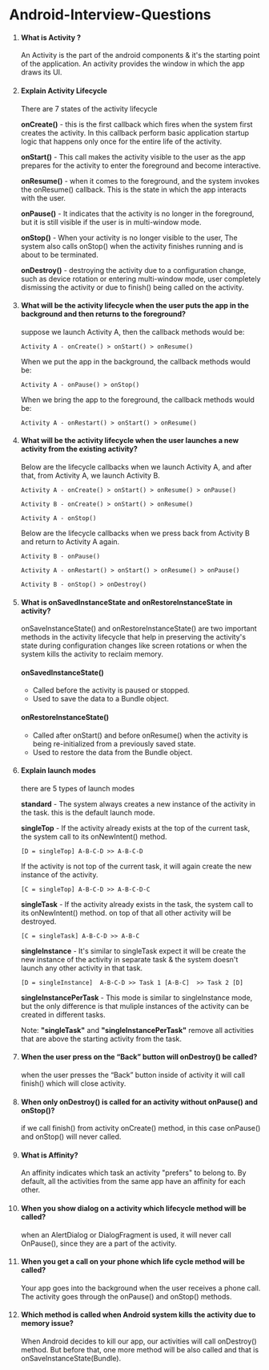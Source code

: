 # Android-Interview-Questions
1. #### What is Activity ?
   An Activity is the part of the android components & it's the starting point of the application. An activity provides the window in which the app draws its UI.
   
2. #### Explain Activity Lifecycle 
   There are 7 states of the activity lifecycle
   
   **onCreate()** - this is the first callback which fires when the system first creates the activity. In this callback perform basic application startup logic that happens only once 
   for the entire life of the activity.
   
   **onStart()** - This call makes the activity visible to the user as the app prepares for the activity to enter the foreground and become interactive.
   
   **onResume()** - when it comes to the foreground, and the system invokes the onResume() callback. This is the state in which the app interacts with the user.
   
   **onPause()** - It indicates that the activity is no longer in the foreground, but it is still visible if the user is in multi-window mode.
   
   **onStop()** - When your activity is no longer visible to the user, The system also calls onStop() when the activity finishes running and is about to be terminated.
   
   **onDestroy()** - destroying the activity due to a configuration change, such as device rotation or entering multi-window mode, user completely dismissing the activity or due to        finish() being called on the activity.
   
3. #### What will be the activity lifecycle when the user puts the app in the background and then returns to the foreground?
   suppose we launch Activity A, then the callback methods would be:

   ``` Activity A - onCreate() > onStart() > onResume() ```
   
   When we put the app in the background, the callback methods would be:

   ``` Activity A - onPause() > onStop() ```
   
   When we bring the app to the foreground, the callback methods would be:

   ``` Activity A - onRestart() > onStart() > onResume() ```

4. #### What will be the activity lifecycle when the user launches a new activity from the existing activity?

   Below are the lifecycle callbacks when we launch Activity A, and after that, from Activity A, we launch Activity B.

   ``` Activity A - onCreate() > onStart() > onResume() > onPause() ```

   ``` Activity B - onCreate() > onStart() > onResume() ```
   
   ``` Activity A - onStop() ```
   
   Below are the lifecycle callbacks when we press back from Activity B and return to Activity A again.

   ``` Activity B - onPause() ```

   ``` Activity A - onRestart() > onStart() > onResume() > onPause() ```
   
   ``` Activity B - onStop() > onDestroy() ```

5. #### What is onSavedInstanceState and onRestoreInstanceState in activity?
   onSaveInstanceState() and onRestoreInstanceState() are two important methods in the activity lifecycle that help in preserving the activity's state during configuration changes        like screen rotations or when the system kills the activity to reclaim memory.
   #### onSavedInstanceState() 
   - Called before the activity is paused or stopped.
   - Used to save the data to a Bundle object.
   #### onRestoreInstanceState() 
   - Called after onStart() and before onResume() when the activity is being re-initialized from a previously saved state.
   - Used to restore the data from the Bundle object.

6. #### Explain launch modes
   there are 5 types of launch modes
   
   **standard** - The system always creates a new instance of the activity in the task. this is the default launch mode.
    
   **singleTop** - If the activity already exists at the top of the current task, the system call to its onNewIntent() method.
   
   ``` [D = singleTop] A-B-C-D >> A-B-C-D ```
   
   If the activity is not top of the current task, it will again create the new instance of the activity.
   
   ``` [C = singleTop] A-B-C-D >> A-B-C-D-C ```
   
   **singleTask** - If the activity already exists in the task, the system call to its onNewIntent() method. on top of that all other activity will be destroyed.
   
   ``` [C = singleTask] A-B-C-D >> A-B-C ```
   
   **singleInstance** - It's similar to singleTask expect it will be create the new instance of the activity in separate task & the system doesn't launch any other activity in that        task.
   
   ``` [D = singleInstance]  A-B-C-D >> Task 1 [A-B-C]  >> Task 2 [D] ```
   
   **singleInstancePerTask** - This mode is similar to singleInstance mode, but the only difference is that muliple instances of the activity can be created in different tasks.

   Note: **"singleTask"** and **"singleInstancePerTask"** remove all activities that are above the starting activity from the task.

7. #### When the user press on the “Back” button will onDestroy() be called?
    when the user presses the “Back” button inside of activity it will call finish() which will close activity.
   
8. #### When only onDestroy() is called for an activity without onPause() and onStop()?
    if we call finish() from activity onCreate() method, in this case onPause() and onStop() will never called.
   
9. #### What is Affinity?
    An affinity indicates which task an activity "prefers" to belong to. By default, all the activities from the same app have an affinity for each other.
    
10. #### When you show dialog on a activity which lifecycle method will be called?
    when an AlertDialog or DialogFragment is used, it will never call OnPause(), since they are a part of the activity.
    
11. #### When you get a call on your phone which life cycle method will be called?
    Your app goes into the background when the user receives a phone call. The activity goes through the onPause() and onStop() methods.
    
12. #### Which method is called when Android system kills the activity due to memory issue?
    When Android decides to kill our app, our activities will call onDestroy() method. But before that, one more method will be also called and that is onSaveInstanceState(Bundle). 
